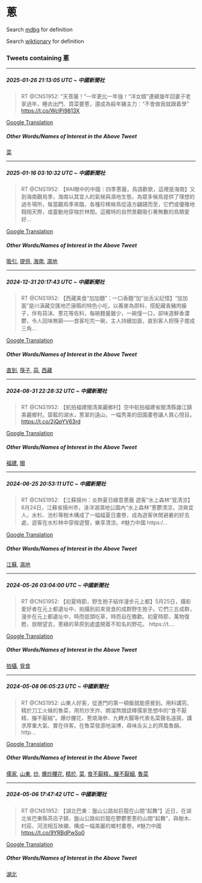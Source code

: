 # 蔥

Search [mdbg](https://www.mdbg.net/chinese/dictionary?page=worddict&wdrst=0&wdqb=蔥) for definition

Search [wiktionary](https://en.wiktionary.org/wiki/蔥) for definition

### Tweets containing 蔥

___
##### 2025-01-26 21:13:05 UTC ~ 中國新聞社
> RT @CNS1952: “天菩薩！”一年更比一年強！“洋女婿”連續幾年回妻子老家過年，睡衣出門、買菜要蔥，還成為殺年豬主力：“不會做我就跟着學” https://t.co/WclPi9813X

[Google Translation](https://translate.google.com/?hi=en&tab=TT&sl=zh-CN&tl=en&op=translate&text=RT+%40CNS1952%3A+%E2%80%9C%E5%A4%A9%E8%8F%A9%E8%96%A9%EF%BC%81%E2%80%9D%E4%B8%80%E5%B9%B4%E6%9B%B4%E6%AF%94%E4%B8%80%E5%B9%B4%E5%BC%B7%EF%BC%81%E2%80%9C%E6%B4%8B%E5%A5%B3%E5%A9%BF%E2%80%9D%E9%80%A3%E7%BA%8C%E5%B9%BE%E5%B9%B4%E5%9B%9E%E5%A6%BB%E5%AD%90%E8%80%81%E5%AE%B6%E9%81%8E%E5%B9%B4%EF%BC%8C%E7%9D%A1%E8%A1%A3%E5%87%BA%E9%96%80%E3%80%81%E8%B2%B7%E8%8F%9C%E8%A6%81%E8%94%A5%EF%BC%8C%E9%82%84%E6%88%90%E7%82%BA%E6%AE%BA%E5%B9%B4%E8%B1%AC%E4%B8%BB%E5%8A%9B%EF%BC%9A%E2%80%9C%E4%B8%8D%E6%9C%83%E5%81%9A%E6%88%91%E5%B0%B1%E8%B7%9F%E7%9D%80%E5%AD%B8%E2%80%9D+https%3A%2F%2Ft.co%2FWclPi9813X)
##### Other Words/Names of Interest in the Above Tweet
[菜](菜.md)
___
##### 2025-01-16 03:10:32 UTC ~ 中國新聞社
> RT @CNS1952: 【#AI眼中的中國｜四季蔥蘢，鳥語歡歌，這裡是海南】又到海南觀鳥季，海南以其宜人的氣候與濕地生態，為眾多候鳥提供了理想的過冬場所，每當觀鳥季來臨，各種珍稀候鳥從遠方翩躚而至，它們或優雅地翱翔天際，或靈動地穿梭於林間。這獨特的自然景觀吸引著無數的鳥類愛好…

[Google Translation](https://translate.google.com/?hi=en&tab=TT&sl=zh-CN&tl=en&op=translate&text=RT+%40CNS1952%3A+%E3%80%90%23AI%E7%9C%BC%E4%B8%AD%E7%9A%84%E4%B8%AD%E5%9C%8B%EF%BD%9C%E5%9B%9B%E5%AD%A3%E8%94%A5%E8%98%A2%EF%BC%8C%E9%B3%A5%E8%AA%9E%E6%AD%A1%E6%AD%8C%EF%BC%8C%E9%80%99%E8%A3%A1%E6%98%AF%E6%B5%B7%E5%8D%97%E3%80%91%E5%8F%88%E5%88%B0%E6%B5%B7%E5%8D%97%E8%A7%80%E9%B3%A5%E5%AD%A3%EF%BC%8C%E6%B5%B7%E5%8D%97%E4%BB%A5%E5%85%B6%E5%AE%9C%E4%BA%BA%E7%9A%84%E6%B0%A3%E5%80%99%E8%88%87%E6%BF%95%E5%9C%B0%E7%94%9F%E6%85%8B%EF%BC%8C%E7%82%BA%E7%9C%BE%E5%A4%9A%E5%80%99%E9%B3%A5%E6%8F%90%E4%BE%9B%E4%BA%86%E7%90%86%E6%83%B3%E7%9A%84%E9%81%8E%E5%86%AC%E5%A0%B4%E6%89%80%EF%BC%8C%E6%AF%8F%E7%95%B6%E8%A7%80%E9%B3%A5%E5%AD%A3%E4%BE%86%E8%87%A8%EF%BC%8C%E5%90%84%E7%A8%AE%E7%8F%8D%E7%A8%80%E5%80%99%E9%B3%A5%E5%BE%9E%E9%81%A0%E6%96%B9%E7%BF%A9%E8%BA%9A%E8%80%8C%E8%87%B3%EF%BC%8C%E5%AE%83%E5%80%91%E6%88%96%E5%84%AA%E9%9B%85%E5%9C%B0%E7%BF%B1%E7%BF%94%E5%A4%A9%E9%9A%9B%EF%BC%8C%E6%88%96%E9%9D%88%E5%8B%95%E5%9C%B0%E7%A9%BF%E6%A2%AD%E6%96%BC%E6%9E%97%E9%96%93%E3%80%82%E9%80%99%E7%8D%A8%E7%89%B9%E7%9A%84%E8%87%AA%E7%84%B6%E6%99%AF%E8%A7%80%E5%90%B8%E5%BC%95%E8%91%97%E7%84%A1%E6%95%B8%E7%9A%84%E9%B3%A5%E9%A1%9E%E6%84%9B%E5%A5%BD%E2%80%A6)
##### Other Words/Names of Interest in the Above Tweet
[吸引](吸引.md), [提供](提供.md), [海南](海南.md), [濕地](濕地.md)
___
##### 2024-12-31 20:17:43 UTC ~ 中國新聞社
> RT @CNS1952: 【西藏美食“加加麵”：一口香麵“加”出舌尖記憶】“加加面”是川滇藏交匯地芒康縣的特色小吃，以蕎麥為原料，搭配藏香豬肉臊子，伴有蒜沫、蔥花等佐料，每碗麵量雖少，一碗僅一口，卻味道鮮香濃鬱，令人回味無窮——食客吃完一碗，主人持續加面，直到客人把筷子擺成三角…

[Google Translation](https://translate.google.com/?hi=en&tab=TT&sl=zh-CN&tl=en&op=translate&text=RT+%40CNS1952%3A+%E3%80%90%E8%A5%BF%E8%97%8F%E7%BE%8E%E9%A3%9F%E2%80%9C%E5%8A%A0%E5%8A%A0%E9%BA%B5%E2%80%9D%EF%BC%9A%E4%B8%80%E5%8F%A3%E9%A6%99%E9%BA%B5%E2%80%9C%E5%8A%A0%E2%80%9D%E5%87%BA%E8%88%8C%E5%B0%96%E8%A8%98%E6%86%B6%E3%80%91%E2%80%9C%E5%8A%A0%E5%8A%A0%E9%9D%A2%E2%80%9D%E6%98%AF%E5%B7%9D%E6%BB%87%E8%97%8F%E4%BA%A4%E5%8C%AF%E5%9C%B0%E8%8A%92%E5%BA%B7%E7%B8%A3%E7%9A%84%E7%89%B9%E8%89%B2%E5%B0%8F%E5%90%83%EF%BC%8C%E4%BB%A5%E8%95%8E%E9%BA%A5%E7%82%BA%E5%8E%9F%E6%96%99%EF%BC%8C%E6%90%AD%E9%85%8D%E8%97%8F%E9%A6%99%E8%B1%AC%E8%82%89%E8%87%8A%E5%AD%90%EF%BC%8C%E4%BC%B4%E6%9C%89%E8%92%9C%E6%B2%AB%E3%80%81%E8%94%A5%E8%8A%B1%E7%AD%89%E4%BD%90%E6%96%99%EF%BC%8C%E6%AF%8F%E7%A2%97%E9%BA%B5%E9%87%8F%E9%9B%96%E5%B0%91%EF%BC%8C%E4%B8%80%E7%A2%97%E5%83%85%E4%B8%80%E5%8F%A3%EF%BC%8C%E5%8D%BB%E5%91%B3%E9%81%93%E9%AE%AE%E9%A6%99%E6%BF%83%E9%AC%B1%EF%BC%8C%E4%BB%A4%E4%BA%BA%E5%9B%9E%E5%91%B3%E7%84%A1%E7%AA%AE%E2%80%94%E2%80%94%E9%A3%9F%E5%AE%A2%E5%90%83%E5%AE%8C%E4%B8%80%E7%A2%97%EF%BC%8C%E4%B8%BB%E4%BA%BA%E6%8C%81%E7%BA%8C%E5%8A%A0%E9%9D%A2%EF%BC%8C%E7%9B%B4%E5%88%B0%E5%AE%A2%E4%BA%BA%E6%8A%8A%E7%AD%B7%E5%AD%90%E6%93%BA%E6%88%90%E4%B8%89%E8%A7%92%E2%80%A6)
##### Other Words/Names of Interest in the Above Tweet
[直到](直到.md), [筷子](筷子.md), [蒜](蒜.md), [西藏](西藏.md)
___
##### 2024-08-31 22:28:32 UTC ~ 中國新聞社
> RT @CNS1952: 【航拍福建閩清美麗鄉村】空中航拍福建省閩清縣雄江鎮美麗鄉村。碧藍的湖水，蔥翠的遠山，一幅秀美的田園畫卷讓人賞心悅目。 https://t.co/2jQpYV63rd

[Google Translation](https://translate.google.com/?hi=en&tab=TT&sl=zh-CN&tl=en&op=translate&text=RT+%40CNS1952%3A+%E3%80%90%E8%88%AA%E6%8B%8D%E7%A6%8F%E5%BB%BA%E9%96%A9%E6%B8%85%E7%BE%8E%E9%BA%97%E9%84%89%E6%9D%91%E3%80%91%E7%A9%BA%E4%B8%AD%E8%88%AA%E6%8B%8D%E7%A6%8F%E5%BB%BA%E7%9C%81%E9%96%A9%E6%B8%85%E7%B8%A3%E9%9B%84%E6%B1%9F%E9%8E%AE%E7%BE%8E%E9%BA%97%E9%84%89%E6%9D%91%E3%80%82%E7%A2%A7%E8%97%8D%E7%9A%84%E6%B9%96%E6%B0%B4%EF%BC%8C%E8%94%A5%E7%BF%A0%E7%9A%84%E9%81%A0%E5%B1%B1%EF%BC%8C%E4%B8%80%E5%B9%85%E7%A7%80%E7%BE%8E%E7%9A%84%E7%94%B0%E5%9C%92%E7%95%AB%E5%8D%B7%E8%AE%93%E4%BA%BA%E8%B3%9E%E5%BF%83%E6%82%85%E7%9B%AE%E3%80%82+https%3A%2F%2Ft.co%2F2jQpYV63rd)
##### Other Words/Names of Interest in the Above Tweet
[福建](福建.md), [閩](閩.md)
___
##### 2024-06-25 20:53:11 UTC ~ 中國新聞社
> RT @CNS1952: 【江蘇揚州：炎熱夏日綠意蔥蘢 遊客“水上森林”覓清涼】6月24日，江蘇省揚州市，淥洋湖濕地公園內“水上森林”蔥鬱清涼，涼爽宜人，水杉、池杉等樹木構成了一幅幅夏日畫卷，成為遊客休閒避暑的好去處，遊客在水杉林中穿梭遊覽，樂享清涼。#魅力中國 https:/…

[Google Translation](https://translate.google.com/?hi=en&tab=TT&sl=zh-CN&tl=en&op=translate&text=RT+%40CNS1952%3A+%E3%80%90%E6%B1%9F%E8%98%87%E6%8F%9A%E5%B7%9E%EF%BC%9A%E7%82%8E%E7%86%B1%E5%A4%8F%E6%97%A5%E7%B6%A0%E6%84%8F%E8%94%A5%E8%98%A2+%E9%81%8A%E5%AE%A2%E2%80%9C%E6%B0%B4%E4%B8%8A%E6%A3%AE%E6%9E%97%E2%80%9D%E8%A6%93%E6%B8%85%E6%B6%BC%E3%80%916%E6%9C%8824%E6%97%A5%EF%BC%8C%E6%B1%9F%E8%98%87%E7%9C%81%E6%8F%9A%E5%B7%9E%E5%B8%82%EF%BC%8C%E6%B7%A5%E6%B4%8B%E6%B9%96%E6%BF%95%E5%9C%B0%E5%85%AC%E5%9C%92%E5%85%A7%E2%80%9C%E6%B0%B4%E4%B8%8A%E6%A3%AE%E6%9E%97%E2%80%9D%E8%94%A5%E9%AC%B1%E6%B8%85%E6%B6%BC%EF%BC%8C%E6%B6%BC%E7%88%BD%E5%AE%9C%E4%BA%BA%EF%BC%8C%E6%B0%B4%E6%9D%89%E3%80%81%E6%B1%A0%E6%9D%89%E7%AD%89%E6%A8%B9%E6%9C%A8%E6%A7%8B%E6%88%90%E4%BA%86%E4%B8%80%E5%B9%85%E5%B9%85%E5%A4%8F%E6%97%A5%E7%95%AB%E5%8D%B7%EF%BC%8C%E6%88%90%E7%82%BA%E9%81%8A%E5%AE%A2%E4%BC%91%E9%96%92%E9%81%BF%E6%9A%91%E7%9A%84%E5%A5%BD%E5%8E%BB%E8%99%95%EF%BC%8C%E9%81%8A%E5%AE%A2%E5%9C%A8%E6%B0%B4%E6%9D%89%E6%9E%97%E4%B8%AD%E7%A9%BF%E6%A2%AD%E9%81%8A%E8%A6%BD%EF%BC%8C%E6%A8%82%E4%BA%AB%E6%B8%85%E6%B6%BC%E3%80%82%23%E9%AD%85%E5%8A%9B%E4%B8%AD%E5%9C%8B+https%3A%2F%E2%80%A6)
##### Other Words/Names of Interest in the Above Tweet
[江蘇](江蘇.md), [濕地](濕地.md)
___
##### 2024-05-26 03:04:00 UTC ~ 中國新聞社
> RT @CNS1952: 【初夏時節，野生狍子結伴漫步元上都】5月25日，攝影愛好者在元上都遺址中，拍攝到前來覓食的成群野生狍子。它們三五成群，漫步在元上都遺址中，時而低頭吃草，時而自在撒歡。初夏時節，萬物復甦，放眼望去，蔥綠的草原到處盛開着不知名的野花。 https://t.…

[Google Translation](https://translate.google.com/?hi=en&tab=TT&sl=zh-CN&tl=en&op=translate&text=RT+%40CNS1952%3A+%E3%80%90%E5%88%9D%E5%A4%8F%E6%99%82%E7%AF%80%EF%BC%8C%E9%87%8E%E7%94%9F%E7%8B%8D%E5%AD%90%E7%B5%90%E4%BC%B4%E6%BC%AB%E6%AD%A5%E5%85%83%E4%B8%8A%E9%83%BD%E3%80%915%E6%9C%8825%E6%97%A5%EF%BC%8C%E6%94%9D%E5%BD%B1%E6%84%9B%E5%A5%BD%E8%80%85%E5%9C%A8%E5%85%83%E4%B8%8A%E9%83%BD%E9%81%BA%E5%9D%80%E4%B8%AD%EF%BC%8C%E6%8B%8D%E6%94%9D%E5%88%B0%E5%89%8D%E4%BE%86%E8%A6%93%E9%A3%9F%E7%9A%84%E6%88%90%E7%BE%A4%E9%87%8E%E7%94%9F%E7%8B%8D%E5%AD%90%E3%80%82%E5%AE%83%E5%80%91%E4%B8%89%E4%BA%94%E6%88%90%E7%BE%A4%EF%BC%8C%E6%BC%AB%E6%AD%A5%E5%9C%A8%E5%85%83%E4%B8%8A%E9%83%BD%E9%81%BA%E5%9D%80%E4%B8%AD%EF%BC%8C%E6%99%82%E8%80%8C%E4%BD%8E%E9%A0%AD%E5%90%83%E8%8D%89%EF%BC%8C%E6%99%82%E8%80%8C%E8%87%AA%E5%9C%A8%E6%92%92%E6%AD%A1%E3%80%82%E5%88%9D%E5%A4%8F%E6%99%82%E7%AF%80%EF%BC%8C%E8%90%AC%E7%89%A9%E5%BE%A9%E7%94%A6%EF%BC%8C%E6%94%BE%E7%9C%BC%E6%9C%9B%E5%8E%BB%EF%BC%8C%E8%94%A5%E7%B6%A0%E7%9A%84%E8%8D%89%E5%8E%9F%E5%88%B0%E8%99%95%E7%9B%9B%E9%96%8B%E7%9D%80%E4%B8%8D%E7%9F%A5%E5%90%8D%E7%9A%84%E9%87%8E%E8%8A%B1%E3%80%82+https%3A%2F%2Ft.%E2%80%A6)
##### Other Words/Names of Interest in the Above Tweet
[拍攝](拍攝.md), [覓食](覓食.md)
___
##### 2024-05-08 06:05:23 UTC ~ 中國新聞社
> RT @CNS1952: 山東人好客，從進門的第一頓飯就能感覺到。用料講究、精於刀工火候的魯菜，用煎炒烹炸、燜溜熬燉詮釋儒家思想中的“食不厭精，膾不厭細”。爆炒腰花、蔥燒海參、九轉大腸等代表名菜聲名遠揚，講求厚重大氣、實在待客。在魯菜發源地淄博，尋味舌尖上的齊風魯韻。 http…

[Google Translation](https://translate.google.com/?hi=en&tab=TT&sl=zh-CN&tl=en&op=translate&text=RT+%40CNS1952%3A+%E5%B1%B1%E6%9D%B1%E4%BA%BA%E5%A5%BD%E5%AE%A2%EF%BC%8C%E5%BE%9E%E9%80%B2%E9%96%80%E7%9A%84%E7%AC%AC%E4%B8%80%E9%A0%93%E9%A3%AF%E5%B0%B1%E8%83%BD%E6%84%9F%E8%A6%BA%E5%88%B0%E3%80%82%E7%94%A8%E6%96%99%E8%AC%9B%E7%A9%B6%E3%80%81%E7%B2%BE%E6%96%BC%E5%88%80%E5%B7%A5%E7%81%AB%E5%80%99%E7%9A%84%E9%AD%AF%E8%8F%9C%EF%BC%8C%E7%94%A8%E7%85%8E%E7%82%92%E7%83%B9%E7%82%B8%E3%80%81%E7%87%9C%E6%BA%9C%E7%86%AC%E7%87%89%E8%A9%AE%E9%87%8B%E5%84%92%E5%AE%B6%E6%80%9D%E6%83%B3%E4%B8%AD%E7%9A%84%E2%80%9C%E9%A3%9F%E4%B8%8D%E5%8E%AD%E7%B2%BE%EF%BC%8C%E8%86%BE%E4%B8%8D%E5%8E%AD%E7%B4%B0%E2%80%9D%E3%80%82%E7%88%86%E7%82%92%E8%85%B0%E8%8A%B1%E3%80%81%E8%94%A5%E7%87%92%E6%B5%B7%E5%8F%83%E3%80%81%E4%B9%9D%E8%BD%89%E5%A4%A7%E8%85%B8%E7%AD%89%E4%BB%A3%E8%A1%A8%E5%90%8D%E8%8F%9C%E8%81%B2%E5%90%8D%E9%81%A0%E6%8F%9A%EF%BC%8C%E8%AC%9B%E6%B1%82%E5%8E%9A%E9%87%8D%E5%A4%A7%E6%B0%A3%E3%80%81%E5%AF%A6%E5%9C%A8%E5%BE%85%E5%AE%A2%E3%80%82%E5%9C%A8%E9%AD%AF%E8%8F%9C%E7%99%BC%E6%BA%90%E5%9C%B0%E6%B7%84%E5%8D%9A%EF%BC%8C%E5%B0%8B%E5%91%B3%E8%88%8C%E5%B0%96%E4%B8%8A%E7%9A%84%E9%BD%8A%E9%A2%A8%E9%AD%AF%E9%9F%BB%E3%80%82+http%E2%80%A6)
##### Other Words/Names of Interest in the Above Tweet
[儒家](儒家.md), [山東](山東.md), [炒](炒.md), [爆炒腰花](爆炒腰花.md), [精於](精於.md), [菜](菜.md), [食不厭精，膾不厭細](食不厭精，膾不厭細.md), [魯菜](魯菜.md)
___
##### 2024-05-06 17:47:42 UTC ~ 中國新聞社
> RT @CNS1952: 【湖北巴東：盤山公路如巨龍在山間“起舞”】近日，在湖北省巴東縣茶店子鎮，盤山公路如巨龍在鬱鬱蔥蔥的山間“起舞”，與樹木、村莊、河流相互映襯，構成一幅美麗的鄉村畫卷。#魅力中國 https://t.co/9YRBdPwSo0

[Google Translation](https://translate.google.com/?hi=en&tab=TT&sl=zh-CN&tl=en&op=translate&text=RT+%40CNS1952%3A+%E3%80%90%E6%B9%96%E5%8C%97%E5%B7%B4%E6%9D%B1%EF%BC%9A%E7%9B%A4%E5%B1%B1%E5%85%AC%E8%B7%AF%E5%A6%82%E5%B7%A8%E9%BE%8D%E5%9C%A8%E5%B1%B1%E9%96%93%E2%80%9C%E8%B5%B7%E8%88%9E%E2%80%9D%E3%80%91%E8%BF%91%E6%97%A5%EF%BC%8C%E5%9C%A8%E6%B9%96%E5%8C%97%E7%9C%81%E5%B7%B4%E6%9D%B1%E7%B8%A3%E8%8C%B6%E5%BA%97%E5%AD%90%E9%8E%AE%EF%BC%8C%E7%9B%A4%E5%B1%B1%E5%85%AC%E8%B7%AF%E5%A6%82%E5%B7%A8%E9%BE%8D%E5%9C%A8%E9%AC%B1%E9%AC%B1%E8%94%A5%E8%94%A5%E7%9A%84%E5%B1%B1%E9%96%93%E2%80%9C%E8%B5%B7%E8%88%9E%E2%80%9D%EF%BC%8C%E8%88%87%E6%A8%B9%E6%9C%A8%E3%80%81%E6%9D%91%E8%8E%8A%E3%80%81%E6%B2%B3%E6%B5%81%E7%9B%B8%E4%BA%92%E6%98%A0%E8%A5%AF%EF%BC%8C%E6%A7%8B%E6%88%90%E4%B8%80%E5%B9%85%E7%BE%8E%E9%BA%97%E7%9A%84%E9%84%89%E6%9D%91%E7%95%AB%E5%8D%B7%E3%80%82%23%E9%AD%85%E5%8A%9B%E4%B8%AD%E5%9C%8B+https%3A%2F%2Ft.co%2F9YRBdPwSo0)
##### Other Words/Names of Interest in the Above Tweet
[湖北](湖北.md)
